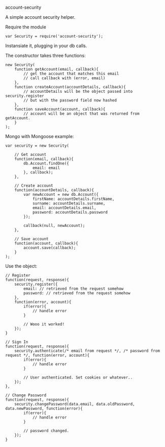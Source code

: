 account-security

A simple account security helper.

Require the module

    var Security = require('account-security');

Instansiate it, plugging in your db calls.

The constructor takes three functions:

    new Security(
        function getAccount(email, callback){
            // get the account that matches this email
            // call callback with (error, email)
        },
        function createAccount(accountDetails, callback){
            // accountDetails will be the object passed into security.register
            // but with the password field now hashed
        },
        function saveAccount(account, callback){
            // account will be an object that was returned from getAccount.
        }
    );

Mongo with Mongoose example:

    var security = new Security(

        // Get account
        function(email, callback){
            db.Account.findOne({
                email: email
            }, callback);
        },

        // Create account
        function(accountDetails, callback){
            var newAccount = new db.Account({
                firstName: accountDetails.firstName,
                surname: accountDetails.surname,
                email: accountDetails.email,
                password: accountDetails.password
            });

            callback(null, newAccount);
        },

        // Save account
        function(account, callback){
            account.save(callback);
        }
    );

Use the object:

    // Register
    function(request, response){
        security.register({
            email: // retrieved from the request somehow
            password: // retrieved from the request somehow
        },
        function(error, account){
            if(error){
                // handle error
            }

            // Wooo it worked!
        });
    }

    // Sign In
    function(request, response){
        security.authenticate(/* email from request */, /* password from request */, function(error, account){
            if(error){
                // handle error
            }

            // User authenticated. Set cookies or whatever..
        });
    },

    // Change Password
    function(request, response){
        security.changePassword(data.email, data.oldPassword, data.newPassword, function(error){
            if(error){
                // handle error
            }

            // password changed.
        });
    }